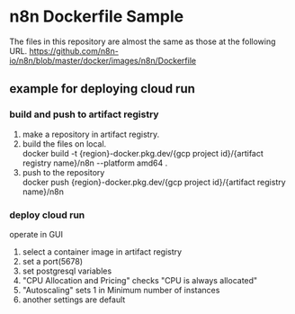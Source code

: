 # n8n Dockerfile Sample
The files in this repository are almost the same as those at the following URL.
https://github.com/n8n-io/n8n/blob/master/docker/images/n8n/Dockerfile

## example for deploying cloud run
### build and push to artifact registry
1. make a repository in artifact registry.
2. build the files on local.</br>
    docker build -t {region}-docker.pkg.dev/{gcp project id}/{artifact registry name}/n8n --platform amd64 .
3. push to the repository</br>
    docker push {region}-docker.pkg.dev/{gcp project id}/{artifact registry name}/n8n

### deploy cloud run
operate in GUI
1. select a container image in artifact registry
2. set a port(5678)
3. set postgresql variables
4. "CPU Allocation and Pricing" checks "CPU is always allocated"
5. "Autoscaling" sets 1 in Minimum number of instances
6. another settings are default
